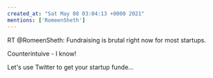 ```yaml
---
created_at: "Sat May 08 03:04:13 +0000 2021"
mentions: ['RomeenSheth']
---
```


RT @RomeenSheth: Fundraising is brutal right now for most startups.

Counterintuive - I know! 

Let's use Twitter to get your startup funde…